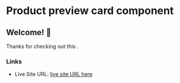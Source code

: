 # Product preview card component

## Welcome! 👋

Thanks for checking out this .

### Links

- Live Site URL: [live site URL here](https://thriving-brioche-2b5026.netlify.app/)
